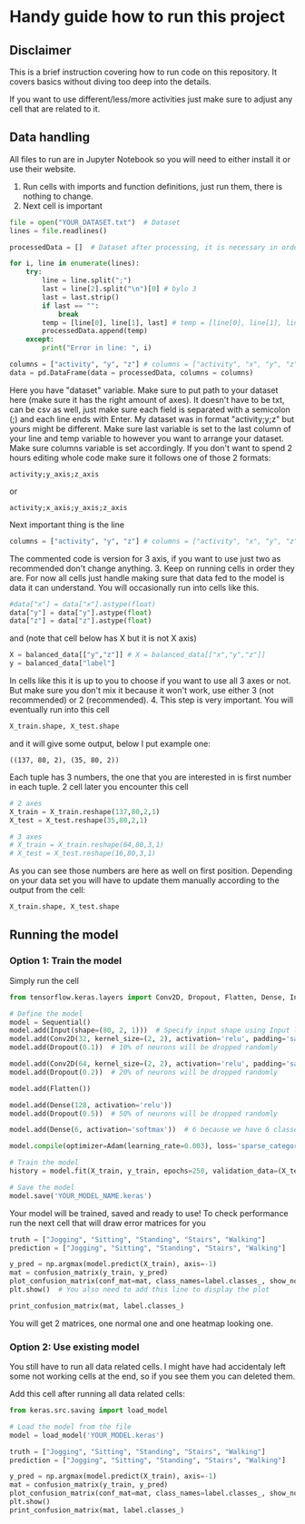# Handy guide how to run this project
## Disclaimer
This is a brief instruction covering how to run code on this repository. It covers basics without diving too deep into the details.

If you want to use different/less/more activities just make sure to adjust any cell that are related to it.
## Data handling
All files to run are in Jupyter Notebook so you will need to either install it or use their website.
1. Run cells with imports and function definitions, just run them, there is nothing to change.
2. Next cell is important
```py
file = open("YOUR_DATASET.txt")  # Dataset
lines = file.readlines()

processedData = []  # Dataset after processing, it is necessary in order to exclude incorrectly formatted data

for i, line in enumerate(lines):
    try:
        line = line.split(";")
        last = line[2].split("\n")[0] # bylo 3
        last = last.strip()
        if last == "":
            break
        temp = [line[0], line[1], last] # temp = [line[0], line[1], line[2], last]
        processedData.append(temp)
    except:
        print("Error in line: ", i)

columns = ["activity", "y", "z"] # columns = ["activity", "x", "y", "z"]
data = pd.DataFrame(data = processedData, columns = columns)
```
Here you have "dataset" variable. Make sure to put path to your dataset here (make sure it has the right amount of axes). It doesn't have to be txt, can be csv as well, just make sure each field is separated with a semicolon (;) and each line ends with Enter. My dataset was in format "activity;y;z" but yours might be different. Make sure last variable is set to the last column of your line and temp variable to however you want to arrange your dataset. Make sure columns variable is set accordingly. If you don't want to spend 2 hours editing whole code make sure it follows one of those 2 formats:
```
activity;y_axis;z_axis
```
or
```
activity;x_axis;y_axis;z_axis
```

 Next important thing is the line
```py
columns = ["activity", "y", "z"] # columns = ["activity", "x", "y", "z"]
```
The commented code is version for 3 axis, if you want to use just two as recommended don't change anything.
3. Keep on running cells in order they are. For now all cells just handle making sure that data fed to the model is data it can understand. You will occasionally run into cells like this.
```py
#data["x"] = data["x"].astype(float)
data["y"] = data["y"].astype(float)
data["z"] = data["z"].astype(float)
```
and (note that cell below has X but it is not X axis)
```py
X = balanced_data[["y","z"]] # X = balanced_data[["x","y","z"]]
y = balanced_data["label"]
```
In cells like this it is up to you to choose if you want to use all 3 axes or not. But make sure you don't mix it because it won't work, use either 3 (not recommended) or 2 (recommended).
4. This step is very important. You will eventually run into this cell
```py
X_train.shape, X_test.shape
```
and it will give some output, below I put example one:
```
((137, 80, 2), (35, 80, 2))
```
Each tuple has 3 numbers, the one that you are interested in is first number in each tuple. 2 cell later you encounter this cell
```py
# 2 axes
X_train = X_train.reshape(137,80,2,1) 
X_test = X_test.reshape(35,80,2,1) 

# 3 axes
# X_train = X_train.reshape(64,80,3,1)
# X_test = X_test.reshape(16,80,3,1)
```
As you can see those numbers are here as well on first position. Depending on your data set you will have to update them manually according to the output from the cell:
```py
X_train.shape, X_test.shape
```
## Running the model
### Option 1: Train the model
Simply run the cell
```py
from tensorflow.keras.layers import Conv2D, Dropout, Flatten, Dense, Input

# Define the model
model = Sequential()
model.add(Input(shape=(80, 2, 1)))  # Specify input shape using Input layer
model.add(Conv2D(32, kernel_size=(2, 2), activation='relu', padding='same'))  # First layer with 'same' padding
model.add(Dropout(0.1))  # 10% of neurons will be dropped randomly

model.add(Conv2D(64, kernel_size=(2, 2), activation='relu', padding='same'))  # Second layer with 'same' padding
model.add(Dropout(0.2))  # 20% of neurons will be dropped randomly

model.add(Flatten())

model.add(Dense(128, activation='relu'))
model.add(Dropout(0.5))  # 50% of neurons will be dropped randomly

model.add(Dense(6, activation='softmax'))  # 6 because we have 6 classes

model.compile(optimizer=Adam(learning_rate=0.003), loss='sparse_categorical_crossentropy', metrics=['accuracy'])

# Train the model
history = model.fit(X_train, y_train, epochs=250, validation_data=(X_test, y_test), verbose=1)

# Save the model
model.save('YOUR_MODEL_NAME.keras')
```
Your model will be trained, saved and ready to use! To check performance run the next cell that will draw error matrices for you

```py
truth = ["Jogging", "Sitting", "Standing", "Stairs", "Walking"]
prediction = ["Jogging", "Sitting", "Standing", "Stairs", "Walking"]

y_pred = np.argmax(model.predict(X_train), axis=-1)
mat = confusion_matrix(y_train, y_pred)
plot_confusion_matrix(conf_mat=mat, class_names=label.classes_, show_normed=True, figsize=(7, 7))
plt.show()  # You also need to add this line to display the plot

print_confusion_matrix(mat, label.classes_)
```
You will get 2 matrices, one normal one and one heatmap looking one.
### Option 2: Use existing model
You still have to run all data related cells.
I might have had accidentaly left some not working cells at the end, so if you see them you can deleted them.

Add this cell after running all data related cells:
```py
from keras.src.saving import load_model

# Load the model from the file
model = load_model('YOUR_MODEL.keras')

truth = ["Jogging", "Sitting", "Standing", "Stairs", "Walking"]
prediction = ["Jogging", "Sitting", "Standing", "Stairs", "Walking"]

y_pred = np.argmax(model.predict(X_train), axis=-1)
mat = confusion_matrix(y_train, y_pred)
plot_confusion_matrix(conf_mat=mat, class_names=label.classes_, show_normed=True, figsize=(7, 7))
plt.show()  
print_confusion_matrix(mat, label.classes_)
```

